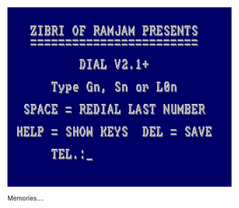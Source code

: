 <center><img src="https://github.com/Zibri/DIAL_V2.1/blob/master/dialv2.1%20(-,%20-,%20Amiga)_1.png?raw=true" /></center>

Memories....
